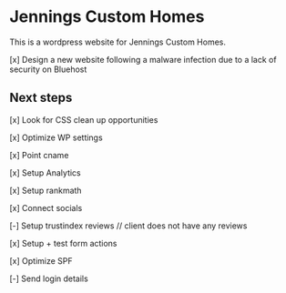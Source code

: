 # Jennings Custom Homes

This is a wordpress website for Jennings Custom Homes.

[x] Design a new website following a malware infection due to a lack of security on Bluehost

## Next steps

[x] Look for CSS clean up opportunities

[x] Optimize WP settings

[x] Point cname

[x] Setup Analytics

[x] Setup rankmath

[x] Connect socials

[-] Setup trustindex reviews // client does not have any reviews

[x] Setup + test form actions

[x] Optimize SPF

[-] Send login details
